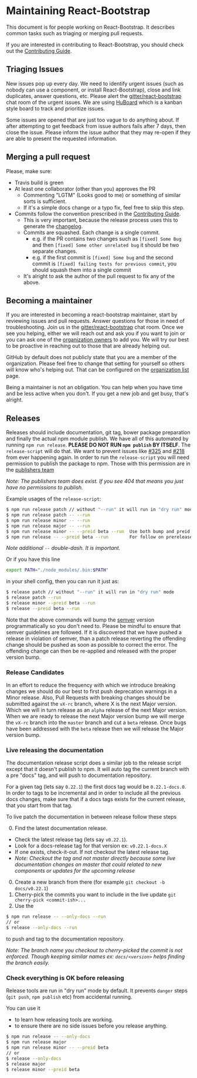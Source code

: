 # Maintaining React-Bootstrap

This document is for people working on React-Bootstrap. It describes common
tasks such as triaging or merging pull requests.

If you are interested in contributing to React-Bootstrap, you should check out
the [Contributing Guide](./CONTRIBUTING.md).

## Triaging Issues

New issues pop up every day. We need to identify urgent issues (such as nobody
can use a component, or install React-Bootstrap), close and link duplicates,
answer questions, etc. Please alert the
[gitter/react-bootstrap](https://gitter.im/react-bootstrap/react-bootstrap) chat
room of the urgent issues. We are using
[HuBoard](https://huboard.com/react-bootstrap/react-bootstrap) which is a kanban
style board to track and prioritize issues.

Some issues are opened that are just too vague to do anything about. If after
attempting to get feedback from issue authors fails after 7 days, then close the
issue. Please inform the issue author that they may re-open if they are able to
present the requested information.

## Merging a pull request

Please, make sure:

- Travis build is green
- At least one collaborator (other than you) approves the PR
  - Commenting "LGTM" (Looks good to me) or something of similar sorts is
    sufficient.
  - If it's a simple docs change or a typo fix, feel free to skip this step.
- Commits follow the convention prescribed in the [Contributing
  Guide](./CONTRIBUTING.md).
  - This is very important, because the release process uses this to generate
    the [changelog](./CHANGELOG.md).
  - Commits are squashed. Each change is a single commit.
    - e.g. if the PR contains two changes such as `[fixed] Some Bug` and then
      `[fixed] Some other unrelated bug` it should be two separate changes.
    - e.g. if the first commit is `[fixed] Some bug` and the second commit is
      `[fixed] failing tests for previous commit`, you should squash them into a
      single commit
  - It's alright to ask the author of the pull request to fix any of the above.

## Becoming a maintainer

If you are interested in becoming a react-bootstrap maintainer, start by
reviewing issues and pull requests. Answer questions for those in need of
troubleshooting. Join us in the
[gitter/react-bootstrap](https://gitter.im/react-bootstrap/react-bootstrap) chat
room. Once we see you helping, either we will reach out and ask you if you want
to join or you can ask one of the [organization
owners](https://github.com/orgs/react-bootstrap/teams/owners) to add you. We
will try our best to be proactive in reaching out to those that are already
helping out.

GitHub by default does not publicly state that you are a member of the
organization. Please feel free to change that setting for yourself so others
will know who's helping out. That can be configured on the [organization
list](https://github.com/orgs/react-bootstrap/people) page.

Being a maintainer is not an obligation. You can help when you have time and be
less active when you don't. If you get a new job and get busy, that's alright.

## Releases

Releases should include documentation, git tag, bower package preparation and
finally the actual npm module publish. We have all of this automated by running
`npm run release`. __PLEASE DO NOT RUN `npm
publish` BY ITSELF__. The `release-script` will do that. We want to prevent issues
like [#325](https://github.com/react-bootstrap/react-bootstrap/issues/325) and
[#218](https://github.com/react-bootstrap/react-bootstrap/issues/218) from ever
happening again. In order to run the `release-script` you will need permission to
publish the package to npm. Those with this permission are in the [publishers
team](https://github.com/orgs/react-bootstrap/teams/publishers)

*Note: The publishers team does exist. If you see 404 that means you just have no permissions to publish.*

Example usages of the `release-script`:

```bash
$ npm run release patch // without "--run" it will run in "dry run" mode
$ npm run release patch -- --run
$ npm run release minor -- --run
$ npm run release major -- --run
$ npm run release minor -- --preid beta --run  Use both bump and preid for first prerelease
$ npm run release -- --preid beta --run        For follow on prereleases of the next version just use this
```

*Note additional `--` double-dash. It is important.*

Or if you have this line
```sh
export PATH="./node_modules/.bin:$PATH"
```
in your shell config, then you can run it just as:
```bash
$ release patch // without "--run" it will run in "dry run" mode
$ release patch --run
$ release minor --preid beta --run
$ release --preid beta --run
```

Note that the above commands will bump the [semver](http://semver.org) version
programmatically so you don't need to. Please be mindful to ensure that semver
guidelines are followed. If it is discovered that we have pushed a release in
violation of semver, than a patch release reverting the offending change should
be pushed as soon as possible to correct the error. The offending change can
then be re-applied and released with the proper version bump.

### Release Candidates

In an effort to reduce the frequency with which we introduce breaking changes we
should do our best to first push deprecation warnings in a Minor release. Also,
Pull Requests with breaking changes should be submitted against the `vX-rc`
branch, where X is the next Major version. Which we will in turn release as an
`alpha` release of the next Major version. When we are ready to release the next
Major version bump we will merge the `vX-rc` branch into the `master` branch and
cut a `beta` release.  Once bugs have been addressed with the `beta` release
then we will release the Major version bump.

### Live releasing the documentation

The documentation release script does a similar job to the release script except
that it doesn't publish to npm. It will auto tag the current branch with
a pre "docs" tag, and will push to documentation repository.

For a given tag (lets say `0.22.1`) the first docs tag would be `0.22.1-docs.0`.
In order to tags to be incremental and in order to include all the previous docs
changes, make sure that if a docs tags exists for the current release,
that you start from that tag.

To live patch the documentation in between release follow these steps

0. Find the latest documentation release.
  - Check the latest release tag (lets say `v0.22.1`).
  - Look for a docs-release tag for that version ex: `v0.22.1-docs.X`
  - If one exists, check-it-out. If not checkout the latest release tag.
  - *Note: Checkout the tag and not master directly because some live
   documentation changes on master that could related to new components
   or updates for the upcoming release*
0. Create a new branch from there (for example `git checkout -b docs/v0.22.1`)
0. Cherry-pick the commits you want to include in the live update
`git cherry-pick <commit-ish>...`
0. Use the
```bash
$ npm run release -- --only-docs --run
// or
$ release --only-docs --run
```
to push and tag to the documentation repository.

*Note: The branch name you checkout to cherry-picked the commit is not enforced.
Though keeping similar names ex: `docs/<version>` helps finding the branch
easily.*


### Check everything is OK before releasing

Release tools are run in "dry run" mode by default.
It prevents `danger` steps (`git push`, `npm publish` etc) from accidental running.

You can use it
- to learn how releasing tools are working.
- to ensure there are no side issues before you release anything.
```bash
$ npm run release -- --only-docs
$ npm run release major
$ npm run release minor -- --preid beta
// or
$ release --only-docs
$ release major
$ release minor --preid beta
```

